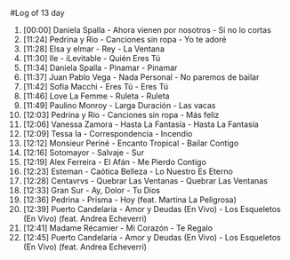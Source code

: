 #Log of 13 day

1. [00:00] Daniela Spalla - Ahora vienen por nosotros - Si no lo cortas
1. [11:24] Pedrina y Rio - Canciones sin ropa - Yo te adoré
1. [11:28] Elsa y elmar - Rey - La Ventana
1. [11:30] Ile - iLevitable - Quién Eres Tú
1. [11:34] Daniela Spalla - Pinamar - Pinamar
1. [11:37] Juan Pablo Vega - Nada Personal - No paremos de bailar
1. [11:42] Sofia Macchi - Eres Tú - Eres Tú
1. [11:46] Love La Femme - Ruleta - Ruleta
1. [11:49] Paulino Monroy - Larga Duración - Las vacas
1. [12:03] Pedrina y Rio - Canciones sin ropa - Más feliz
1. [12:06] Vanessa Zamora - Hasta La Fantasía - Hasta La Fantasía
1. [12:09] Tessa Ia - Correspondencia - Incendio
1. [12:12] Monsieur Periné - Encanto Tropical - Bailar Contigo
1. [12:16] Sotomayor - Salvaje - Sur
1. [12:19] Alex Ferreira - El Afán - Me Pierdo Contigo
1. [12:23] Esteman - Caótica Belleza - Lo Nuestro Es Eterno
1. [12:28] Centavrvs - Quebrar Las Ventanas - Quebrar Las Ventanas
1. [12:33] Gran Sur - Ay, Dolor - Tu Dios
1. [12:36] Pedrina - Prisma - Hoy (feat. Martina La Peligrosa)
1. [12:39] Puerto Candelaria - Amor y Deudas (En Vivo) - Los Esqueletos (En Vivo) (feat. Andrea Echeverri)
1. [12:41] Madame Récamier - Mi Corazón - Te Regalo
1. [12:45] Puerto Candelaria - Amor y Deudas (En Vivo) - Los Esqueletos (En Vivo) (feat. Andrea Echeverri)
